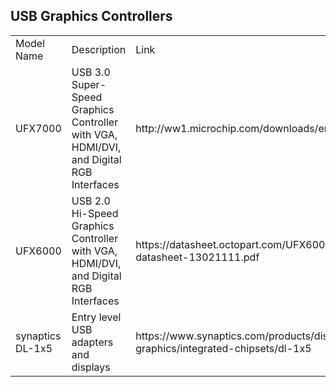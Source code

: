 <h2>USB Graphics Controllers</h1>

<table>
  <tr>
    <td>
      Model Name
    </td>
    <td>
      Description
    </td>
    <td>
      Link
    </td>
  </tr>  
  
  <tr>
    <td>
      UFX7000
    </td>  
    <td>
      USB 3.0 Super-Speed Graphics Controller with VGA, HDMI/DVI, and Digital RGB Interfaces
    </td>
    <td>
      http://ww1.microchip.com/downloads/en/devicedoc/7000.pdf
    </td>  
  </tr>  
  
  <tr>
    <td>
      UFX6000
    </td>  
    <td>
      USB 2.0 Hi-Speed Graphics Controller with VGA, HDMI/DVI, and Digital RGB Interfaces
    </td>
    <td>
      https://datasheet.octopart.com/UFX6000-VE-Microchip-datasheet-13021111.pdf
    </td>  
  </tr>
  
  <tr>
    <td>
      synaptics DL-1x5
    </td>  
    <td>
      Entry level USB adapters and displays
    </td>
    <td>
      https://www.synaptics.com/products/displaylink-graphics/integrated-chipsets/dl-1x5
    </td>  
  </tr>
  
  
  
</table>

